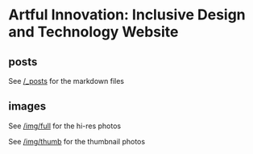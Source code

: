 # Artful Innovation: Inclusive Design and Technology Website

## posts
See [/_posts](https://github.com/WoodburyShortridge/KC/tree/master/_posts) for the markdown files

## images
See [/img/full](https://github.com/WoodburyShortridge/KC/tree/master/img/full) for the hi-res photos

See [/img/thumb](https://github.com/WoodburyShortridge/KC/tree/master/img/thumb) for the thumbnail photos